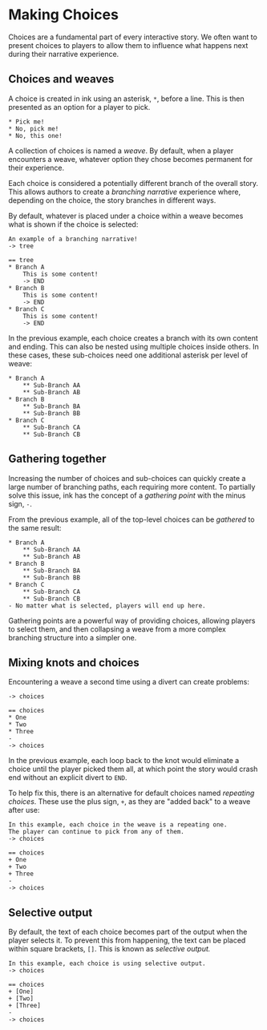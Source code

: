 # Making Choices

Choices are a fundamental part of every interactive story. We often want to present choices to players to allow them to influence what happens next during their narrative experience.

## Choices and weaves

A choice is created in ink using an asterisk, `*`, before a line. This is then presented as an option for a player to pick.

```ink
* Pick me!
* No, pick me!
* No, this one!
```

A collection of choices is named a *weave*. By default, when a player encounters a weave, whatever option they chose becomes permanent for their experience.

Each choice is considered a potentially different branch of the overall story. This allows authors to create a *branching narrative* experience where, depending on the choice, the story branches in different ways.

By default, whatever is placed under a choice within a weave becomes what is shown if the choice is selected:

```ink
An example of a branching narrative!
-> tree

== tree
* Branch A
    This is some content!
    -> END
* Branch B
    This is some content!
    -> END
* Branch C
    This is some content!
    -> END
```

In the previous example, each choice creates a branch with its own content and ending. This can also be nested using multiple choices inside others. In these cases, these sub-choices need one additional asterisk per level of weave:

```ink
* Branch A
    ** Sub-Branch AA
    ** Sub-Branch AB
* Branch B
    ** Sub-Branch BA
    ** Sub-Branch BB
* Branch C
    ** Sub-Branch CA
    ** Sub-Branch CB
```

## Gathering together

Increasing the number of choices and sub-choices can quickly create a large number of branching paths, each requiring more content. To partially solve this issue, ink has the concept of a *gathering point* with the minus sign, `-`.

From the previous example, all of the top-level choices can be *gathered* to the same result:

```ink
* Branch A
    ** Sub-Branch AA
    ** Sub-Branch AB
* Branch B
    ** Sub-Branch BA
    ** Sub-Branch BB
* Branch C
    ** Sub-Branch CA
    ** Sub-Branch CB
- No matter what is selected, players will end up here.
```

Gathering points are a powerful way of providing choices, allowing players to select them, and then collapsing a weave from a more complex branching structure into a simpler one.

## Mixing knots and choices

Encountering a weave a second time using a divert can create problems:

```ink
-> choices

== choices
* One
* Two
* Three
-
-> choices
```

In the previous example, each loop back to the knot would eliminate a choice until the player picked them all, at which point the story would crash end without an explicit divert to `END`.

To help fix this, there is an alternative for default choices named *repeating choices*. These use the plus sign, `+`, as they are "added back" to a weave after use:

```ink
In this example, each choice in the weave is a repeating one.
The player can continue to pick from any of them.
-> choices

== choices
+ One
+ Two
+ Three
-
-> choices
```

## Selective output

By default, the text of each choice becomes part of the output when the player selects it. To prevent this from happening, the text can be placed within square brackets, `[]`. This is known as *selective output.*

```ink
In this example, each choice is using selective output.
-> choices

== choices
+ [One]
+ [Two]
+ [Three]
-
-> choices
```
